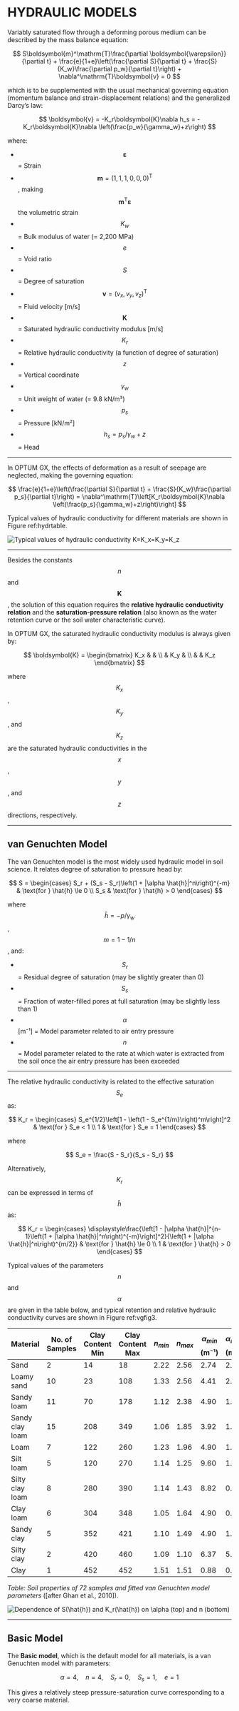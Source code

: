# HYDRAULIC MODELS

Variably saturated flow through a deforming porous medium can be described by the mass balance equation:

$$
S\boldsymbol{m}^\mathrm{T}\frac{\partial \boldsymbol{\varepsilon}}{\partial t} + \frac{e}{1+e}\left(\frac{\partial S}{\partial t} + \frac{S}{K_w}\frac{\partial p_w}{\partial t}\right) + \nabla^\mathrm{T}\boldsymbol{v} = 0
$$

which is to be supplemented with the usual mechanical governing equation (momentum balance and strain-displacement relations) and the generalized Darcy’s law:

$$
\boldsymbol{v} = -K_r\boldsymbol{K}\nabla h_s = -K_r\boldsymbol{K}\nabla \left(\frac{p_w}{\gamma_w}+z\right)
$$

where:

- $$\boldsymbol{\varepsilon}$$ = Strain
- $$\boldsymbol{m} = (1,1,1,0,0,0)^\mathrm{T}$$, making $$\boldsymbol{m}^\mathrm{T}\boldsymbol{\varepsilon}$$ the volumetric strain
- $$K_w$$ = Bulk modulus of water (= 2,200 MPa)
- $$e$$ = Void ratio
- $$S$$ = Degree of saturation
- $$\boldsymbol{v} = (v_x,v_y,v_z)^\mathrm{T}$$ = Fluid velocity [m/s]
- $$\boldsymbol{K}$$ = Saturated hydraulic conductivity modulus [m/s]
- $$K_r$$ = Relative hydraulic conductivity (a function of degree of saturation)
- $$z$$ = Vertical coordinate
- $$\gamma_w$$ = Unit weight of water (= 9.8 kN/m³)
- $$p_s$$ = Pressure [kN/m²]
- $$h_s = p_s/\gamma_w + z$$ = Head

---

In OPTUM GX, the effects of deformation as a result of seepage are neglected, making the governing equation:

$$
\frac{e}{1+e}\left(\frac{\partial S}{\partial t} + \frac{S}{K_w}\frac{\partial p_s}{\partial t}\right) = \nabla^\mathrm{T}\left[K_r\boldsymbol{K}\nabla \left(\frac{p_s}{\gamma_w}+z\right)\right]
$$

Typical values of hydraulic conductivity for different materials are shown in Figure ref:hydrtable.

![Typical values of hydraulic conductivity $$K=K_x=K_y=K_z$$](./images/hydrtable.png)

---

Besides the constants $$n$$ and $$\boldsymbol{K}$$, the solution of this equation requires the **relative hydraulic conductivity relation** and the **saturation-pressure relation** (also known as the water retention curve or the soil water characteristic curve).

In OPTUM GX, the saturated hydraulic conductivity modulus is always given by:

$$
\boldsymbol{K} =
\begin{bmatrix}
K_x &  &  \\
 & K_y &  \\
 &  & K_z
\end{bmatrix}
$$

where $$K_x$$, $$K_y$$, and $$K_z$$ are the saturated hydraulic conductivities in the $$x$$, $$y$$, and $$z$$ directions, respectively.

---

## van Genuchten Model

The van Genuchten model is the most widely used hydraulic model in soil science. It relates degree of saturation to pressure head by:

$$
S =
\begin{cases}
S_r + (S_s - S_r)\left(1 + |\alpha \hat{h}|^n\right)^{-m} & \text{for } \hat{h} \le 0 \\
S_s & \text{for } \hat{h} > 0
\end{cases}
$$

where $$\hat{h} = -p/\gamma_w$$, $$m = 1 - 1/n$$, and:

- $$S_r$$ = Residual degree of saturation (may be slightly greater than 0)
- $$S_s$$ = Fraction of water-filled pores at full saturation (may be slightly less than 1)
- $$\alpha$$ [m⁻¹] = Model parameter related to air entry pressure
- $$n$$ = Model parameter related to the rate at which water is extracted from the soil once the air entry pressure has been exceeded

---

The relative hydraulic conductivity is related to the effective saturation $$S_e$$ as:

$$
K_r =
\begin{cases}
S_e^{1/2}\left[1 - \left(1 - S_e^{1/m}\right)^m\right]^2 & \text{for } S_e < 1 \\
1 & \text{for } S_e = 1
\end{cases}
$$

where

$$
S_e = \frac{S - S_r}{S_s - S_r}
$$

Alternatively, $$K_r$$ can be expressed in terms of $$\hat{h}$$ as:

$$
K_r =
\begin{cases}
\displaystyle\frac{\left[1 - |\alpha \hat{h}|^{n-1}\left(1 + |\alpha \hat{h}|^n\right)^{-m}\right]^2}{\left(1 + |\alpha \hat{h}|^n\right)^{m/2}} & \text{for } \hat{h} \le 0 \\
1 & \text{for } \hat{h} > 0
\end{cases}
$$

Typical values of the parameters $$n$$ and $$\alpha$$ are given in the table below, and typical retention and relative hydraulic conductivity curves are shown in Figure ref:vgfig3.

| Material        | No. of Samples | Clay Content Min | Clay Content Max | $$n_{min}$$ | $$n_{max}$$ | $$\alpha_{min}$$ (m⁻¹) | $$\alpha_{max}$$ (m⁻¹) |
| --------------- | -------------- | ---------------- | ---------------- | ----------- | ----------- | ---------------------- | ---------------------- |
| Sand            | 2              | 14               | 18               | 2.22        | 2.56        | 2.74                   | 2.65                   |
| Loamy sand      | 10             | 23               | 108              | 1.33        | 2.56        | 4.41                   | 2.35                   |
| Sandy loam      | 11             | 70               | 178              | 1.12        | 2.38        | 4.90                   | 1.27                   |
| Sandy clay loam | 15             | 208              | 349              | 1.06        | 1.85        | 3.92                   | 1.47                   |
| Loam            | 7              | 122              | 260              | 1.23        | 1.96        | 4.90                   | 1.76                   |
| Silt loam       | 5              | 120              | 270              | 1.14        | 1.25        | 9.60                   | 1.47                   |
| Silty clay loam | 8              | 280              | 390              | 1.14        | 1.43        | 8.82                   | 0.98                   |
| Clay loam       | 6              | 304              | 348              | 1.05        | 1.64        | 4.90                   | 0.78                   |
| Sandy clay      | 5              | 352              | 421              | 1.10        | 1.49        | 4.90                   | 1.76                   |
| Silty clay      | 2              | 420              | 460              | 1.09        | 1.10        | 6.37                   | 5.39                   |
| Clay            | 1              | 452              | 452              | 1.51        | 1.51        | 0.88                   | 0.88                   |

_Table: Soil properties of 72 samples and fitted van Genuchten model parameters_ ([after Ghan et al., 2010]).

![Dependence of $$S(\hat{h})$$ and $$K_r(\hat{h})$$ on $$\alpha$$ (top) and $$n$$ (bottom)](./images/vgfig3.png)

---

## Basic Model

The **Basic model**, which is the default model for all materials, is a van Genuchten model with parameters:

$$
\alpha = 4, \quad n = 4, \quad S_r = 0, \quad S_s = 1, \quad e = 1
$$

This gives a relatively steep pressure-saturation curve corresponding to a very coarse material.

